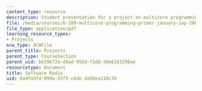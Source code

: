 ```yaml
---
content_type: resource
description: Student presentation for a project on multicore programming.
file: /media/courses/6-189-multicore-programming-primer-january-iap-2007/8a4fa3fd099a55f9c6deda50ea110c7d_softwareradio.pdf
file_type: application/pdf
learning_resource_types:
- Projects
ocw_type: OCWFile
parent_title: Projects
parent_type: CourseSection
parent_uid: b639672a-d9ad-956d-f1d8-30e6183298ae
resourcetype: Document
title: Software Radio
uid: 8a4fa3fd-099a-55f9-c6de-da50ea110c7d
---
```

